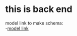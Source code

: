 # this is back end

model link to make schema:\
-[model link](https://app.eraser.io/workspace/YtPqZ1VogxGy1jzIDkzj)